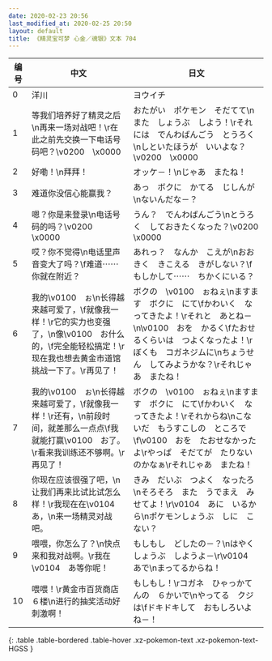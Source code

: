 ```yaml
---
date: 2020-02-23 20:56
last_modified_at: 2020-02-25 20:50
layout: default
title: 《精灵宝可梦 心金／魂银》文本 704
---
```

| 编号 | 中文 | 日文 |
| ---- | ---- | ---- |
| 0 | 洋川 | ヨウイチ |
| 1 | 等我们培养好了精灵之后\n再来一场对战吧！\r在此之前先交换一下电话号码吧？\v0200　\x0000 | おたがい　ポケモン　そだてて\nまた　しょうぶ　しよう！\rそれには　でんわばんごう　とうろく\nしといたほうが　いいよな？\v0200　\x0000 |
| 2 | 好嘞！\n拜拜！ | オッケ－！\nじゃあ　またね！ |
| 3 | 难道你没信心能赢我？ | あっ　ボクに　かてる　じしんが\nないんだな－？ |
| 4 | 嗯？你是来登录\n电话号码的吗？\v0200　\x0000 | うん？　でんわばんごう\nとうろく　しておきたくなった？\v0200　\x0000 |
| 5 | 哎？你不觉得\n电话里声音变大了吗？\f难道⋯⋯你就在附近？ | あれっ？　なんか　こえが\nおおきく　きこえる　きがしない？\fもしかして⋯⋯　ちかくにいる？ |
| 6 | 我的\v0100　ぉ\n长得越来越可爱了，\f就像我一样！\r它的实力也变强了，\n像\v0100　お什么的，\f完全能轻松搞定！\r现在我也想去黄金市道馆挑战一下了。\r再见了！ | ボクの　\v0100　ぉねぇ\nますます　ボクに　にて\fかわいく　なってきたよ！\rそれと　あとね－\n\v0100　おを　かるく\fたおせるくらいは　つよくなったよ！\rぼくも　コガネジムに\nちょうせん　してみようかな？\rそれじゃあ　またね！ |
| 7 | 我的\v0100　ぉ\n长得越来越可爱了，\f就像我一样！\r还有，\n前段时间，就差那么一点点\f我就能打赢\v0100　お了。\r看来我训练还不够啊。\r再见了！ | ボクの　\v0100　ぉねぇ\nますます　ボクに　にて\fかわいく　なってきたよ！\rそれからね\nこないだ　もうすこしの　ところで\f\v0100　おを　たおせなかったよ\rやっぱ　そだてが　たりないのかなぁ\rそれじゃあ　またね！ |
| 8 | 你现在应该很强了吧，\n让我们再来比试比试怎么样！\r我现在在\v0104　あ，\n来一场精灵对战吧。 | きみ　だいぶ　つよく　なったろ\nそろそろ　また　うでまえ　みせてよ！\r\v0104　あに　いるから\nポケモンしょうぶ　しに　こない？ |
| 9 | 喂喂，你怎么了？\n快点来和我对战啊。\r我在\v0104　あ等你呢！ | もしもし　どしたの－？\nはやく　しょうぶ　しようよ－\r\v0104　あで\nまってるからね！ |
| 10 | 喂喂！\r黄金市百货商店６楼\n进行的抽奖活动好刺激啊！ | もしもし！\rコガネ　ひゃっかてんの　６かいで\nやってる　クジは\fドキドキして　おもしろいよね－！ |
{: .table .table-bordered .table-hover .xz-pokemon-text .xz-pokemon-text-HGSS }